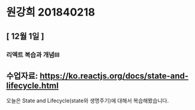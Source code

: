 # 원강희 201840218

## [ 12월 1일 ]
### 리엑트 복습과 개념III
## 수업자료: https://ko.reactjs.org/docs/state-and-lifecycle.html
오늘은 State and Lifecycle(state와 생명주기)에 대해서 복습해봤습니다.<br>





<!-- 
## [ 11월 24일 ]
### 리엑트 복습과 개념II
시작전에 github에 io베포하기 위해 npm run deploy 명령어를 입력했으나,<br>
![20211124_163809](https://user-images.githubusercontent.com/80237099/143195136-f1145d15-bf77-440d-9619-f59aa56210f9.png)<br>
위와 같은 오류가 나타나 package.json을 찾아본 결과<br>
![20211124_164009](https://user-images.githubusercontent.com/80237099/143195519-d44553f8-9138-4633-85a7-215cce11dc46.png)<br>
위 코드의 build코드를 bulid코드로 교체해서 베포에 성공했습니다.<br>

## 수업자료: https://ko.reactjs.org/docs/introducing-jsx.html
# JSX
JSX코드는 자바스크립트를 확장한 문법이며 리엑트"엘리먼트"를 생성합니다.<br>
처음 봤을때는 생소한 문자여서 크게 이해하기 힘들었지만, 자바스크립트의 확장문자<br>
여서 코딩을 따라하는데는 큰문제 없었습니다.<br>

## 코드 따라하기
>function formatName(user) {<br>
  return user.firstName + ' ' + user.lastName;<br>
<br>
}<br>
const user = {<br>
  firstName: 'Harper',<br>
  lastName: 'Perez',<br>
};<br>
<br>
const element = <,h1>Hello, {formatName(user)}!<,/h1>;<br>
<br>
ReactDOM.render(element, document.getElementById('root'));<br>
<br>

### 결과화면<br>
![222333](https://user-images.githubusercontent.com/80237099/143781875-375f1d79-ffcd-496d-8c5c-070958f64271.png)<br> -->







<!-- ## [ 11월 16일 ]
### 리엑트 복습과 개념
이번주는 리엑트 개념 암기와 간단한 코드 따라하기로 공부했습니다.<br>
학교PC위주로 코딩하다 github에 업로드한 markdown-editor 폴더의<br> 
React문의 실행을 시도 했으나, 집 PC에서 놓친게 있는지Failed to compile.<br> 
오류가 올라와 문제해결 위주로 찾아봤습니다.<br>
![123](https://user-images.githubusercontent.com/80237099/142908546-051d4dd8-3834-46f4-b151-102e15fb1fed.png)<br>
간단한 리엑트 오류<br>

<br>
>### React의 특징
1. 상호작용이 많은 UI개발에 적합하다.
2. 컴포넌트 로직은 JavaScript로 작성한다.
3. 캡슐화된 컴포넌트로 개발되어 재사용이 용이하다.
4. DOM과는 별개로 상태를 관리할 수 있다.
5. 기술 스택의 나머지 부분에는 관여하지 않는다.
6. 기존 코드와 별개로 개발이 가능하다.
7. React Native를 이용하면 모바일 앱도 만들 수 있다.<br>
<br>

# 따라한 코드
## App.js

// import logo from './logo.svg';<br>
// import './App.css';<br>
import React from '/App';<br>
<br>
class App extends React.Component {<br>
  constructor(props) {<br>
    super(props);<br>
<br>
    this.state = { isOpen: false };<br>
    this.toggleContainer = React.createRef();<br>
<br>
    this.onClickHandler = this.onClickHandler.bind(this);<br>
    this.onClickOutsideHandler = this.onClickOutsideHandler.bind(this);<br>
  }<br>
<br>
  componentDidMount() {<br>
    window.addEventListener('click', this.onClickOutsideHandler);<br>
  }<br>
<br>
  componentWillUnmount() {<br>
    window.removeEventListener('click', this.onClickOutsideHandler);<br>
  }<br>
<br>
  onClickHandler() {<br>
    this.setState(currentState => ({<br>
      isOpen: !currentState.isOpen<br>
    }));<br>
  }<br>
<br>
  onClickOutsideHandler(event) {<br>
    if (this.state.isOpen && !this.toggleContainer.current.contains(event.target)) {<br>
      this.setState({ isOpen: false });<br>
    }<br>
  }<br>
<br>
  render() {<br>
    return (<br>
      <.div ref={this.toggleContainer}><br>
        <.button onClick={this.onClickHandler}>Select an option<./button><br>
        {this.state.isOpen && (<br>
          <.ul><br>
            <.li>Option 1<./li><br>
            <.li>Option 2<./li><br>
            <.li>Option 3<./li><br>
          <./ul><br>
        )}<br>
      <./div><br>
    );<br>
  }<br>
}<br>
<br>
export default App;<br>

## test.js
<br>
class MarkdownEditor extends React.Component {<br>
  constructor(props) {<br>
    super(props);<br>
    this.md = new Remarkable();<br>
    this.handleChange = this.handleChange.bind(this);<br>
    this.state = { value: 'Hello, **world**!' };<br>
  }<br>
<br>
  handleChange(e) {<br>
    this.setState({ value: e.target.value });<br>
  }<br>
<br>
  getRawMarkup() {<br>
    return { __html: this.md.render(this.state.value) };<br>
  }<br>
<br>
  render() {<br>
    return (<br>
      <.div className="MarkdownEditor"><br>
        <.h3>Input<./h3><br>
        <.label htmlFor="markdown-content"><br>
          Enter some markdown<br>
        <./label><br>
        <.textarea<br>
          id="markdown-content"<br>
          onChange={this.handleChange}<br>
          defaultValue={this.state.value}<br>
        />
        <.h3>Output<./h3><br>
        <.div<br>
          className="content"<br>
          dangerouslySetInnerHTML={this.getRawMarkup()}<br>
        /><br>
      <./div><br>
    );<.br>
  }<br>
<br>
ReactDOM.render(<br>
  <.MarkdownEditor />,<br>
  document.getElementById('markdown-example')<br>
);<br>
<br>

> test.js : https://ko.reactjs.org/ <br>

<br>

### 집PC에서 일어난 markdown-editor/App.js의 문제는<br>복습을 위해 천천히 찾아보겠습니다. -->





<!-- ## [ 11월 10일 ]
=======



<!-- # 원강희 201840218

=======

## [ 11월 10일 ]
>>>>>>> c2c96cefa229edcf6ebac82aa99ef5a630e40046
### 영화앱 업로드
github에 업로드 하기위해 package.json터미널에서<br>
npm i gh-pages 입력후 "gh-pages": "^3.2.3" 추가<br>
그 후 "scripts"탭에서<br>

>"predeploy": "npm run bulid",<br>
"deploy": "gh-pages -d build"<br>

입력후 터미널에서 npm run deploy입력해봤습니다.<br>
Missing err가 올라와서 에러를 문제를 찾는데 다시 집중했습니다.<br>
<br>
그 외 github에 영화앱 업로드 하기 위해서 저번주 있었던 오류를<br>
인터넷을 찾아봐서 고쳐봤습니다. <br>
>import react from 'react';<br>
▽<br>
import React from 'react';<br>
<br>
componentDidMount<br>
▽<br>
componentDidMount<br>

위와 같은 자잘한 오류를 고치거나 수업중에 말씀하신대로<br>
>package-lock.json<br>
node_moudueles<br>

삭제후 npm imstall 그리고<br>

>genres: PropTypes.array(PropTypes.string).isRequired<br>
▽<br>
genres: PropTypes.arrayOf(PropTypes.string).isRequired,<br>

숱한 오류를 고친후<br>
![20211110_154343](https://user-images.githubusercontent.com/80237099/141063496-5e631595-bc65-4ecf-b30f-d63ba3b03bc2.png)<br>
![20211110_154412](https://user-images.githubusercontent.com/80237099/141063556-ec14125a-c6ec-4d37-9686-9d518a85a178.png)<br>
몇주만에 영화앱 진입에 성공했습니다. 감사합니다.

# 따라한 코드 
## package.json<br>

>{<br>
  "name": "movie_app_2020",<br>
  "version": "0.1.0",<br>
  "private": true,<br>
  "dependencies": {<br>
    "@testing-library/jest-dom": "^4.2.4",<br>
    "@testing-library/react": "^9.5.0",<br>
    "@testing-library/user-event": "^7.2.1",<br>
    "axios": "^0.19.2",<br>
    "gh-pages": "^3.2.3",<br>
    "prop-types": "^15.7.2",<br>
    "react": "^16.13.1",<br>
    "react-dom": "^16.13.1",<br>
    "react-router-dom": "^5.3.0",<br>
    "react-scripts": "3.4.1"<br>
  },<br>
  "scripts": {<br>
    "start": "react-scripts start",<br>
    "build": "react-scripts build",<br>
    "predeploy": "npm run bulid",<br>
    "deploy": "gh-pages -d build"<br>
  },<br>
  "eslintConfig": {<br>
    "extends": "react-app"<br>
  },<br>
  "browserslist": {<br>
    "production": [<br>
      ">0.2%",<br>
      "not dead",<br>
      "not op_mini all"<br>
    ],<br>
    "development": [<br>
      "last 1 chrome version",<br>
      "last 1 firefox version",<br>
      "last 1 safari version"<br>
    ]<br>
  },<br>
  "homepage": "https://WKH201840218.github.io/movie_app_2021"<br>
<<<<<<< HEAD
}<br> -->







<!-- ## [ 11월 03일 ]
### (영화앱)네비게이션 만들어 보기
이번주는 처음으로 네비게이션을 넣어 보았습니다.<br>
Navigation.js, Navigation.css추가후 실행 해보았으나,<br>
저번주와 마찬기지로 Failed to compile.되어서 해결 방한을 찾아봤으나<br>
실행을 실패했습니다.<br>

>./src/routes/About.js<br>
Module not found: Can't resolve './About.css'<br>
in 'C:\webcon\movie_app_2021\src\routes'<br>

위에 오류가 떠서 About.js나 CSS코드에 문제가 있나 싶어서<br>
코드를 따라 적어봤으나 같은 메세지가 올라와서<br>
package-lock.json,node-modules파일 제거후 <br>
>npm install -S react-router-dom

명령어를 입력해 보았으나, <br>
파일은 찾을 수 없다는 오류가 올라와서 <br>
수업 영상 다시보면서 오류문제를 찾아보려고 합니다.<br>

## 실습
Navigation.js'react-router-dom'코드를 넣어봤으며 { Link }<br>
Navigation.js 안에 HashRouter코드를 추가해 보았습니다.

routes폴더 안에 Detail.js작성후 console에서<br> 
history을 출력 시도를 해보았습니다.

# 따라한 코드 
## Navigation.js<br>

>import React from 'react'<br>
import { Link }  from 'react-router-dom'<br>
import './Navigation.css'<br>
<br>
function Navigation() {<br>
    return(<br>
        <.div><br>
        <.Link to='/'>Home<./Link><br>
        <.Link to='/about'>About<./Link><br>
        <./div><br>
    )<br>
}<br>
<br>
export default Navigation


## Detail.js<br>

>import react from "react";<br>
<br>
class Detail extends react.Component{<br>
    ComponentDidMount() {<br>
        const { location, history } =this.props<br>
        if ( location.state === undefined ) {<br>
            history.push('/')<br>
        }<br>
    }<br>
    render() {<br>
        const { location } = this.props<br>
        if (location.state) {<br>
          return(<br>
               <.span>{location.state.title}<./span><br>
               )<br>
        } else {<br>
          return null<br>
        }<br>
      }<br>
    }<br>
<br>
export default Detail;<br>






 -->




<!-- # 원강희 201840218
 ## [ 10월 27일 ]







 <!-- ## [ 10월 27일 ]
 
 교수님 모든 주 MD파일은 차 주 MD파일 작성시 주석처리 해놓아서<br>
 코드 하단에 날짜 별로 작성되어있습니다. 늦게 말씀드려서 죄송합니다.<br>
 9월 15일, 9월 29일 작성은 둘다 과거 둘다 13일로 되어있어서 <br>
 각각 날짜에 맞게 변경했습니다.<br>

 이번주는 영화앱에 Home.css와 Movie.css를 추가해보았습니다.<br>
 코드에 각각 CSS를 수업때 보여주셨던github.EasysIT에서 CSS를 복사해가지고<br>
 CSS자체에는 문제가 없었지만, App.js컴플리트를 실패해서 적용된 걸 확인하는데<br>
 어려움이 있었습니다.<br>
 ![fail](https://user-images.githubusercontent.com/80237099/139593085-718ece2a-e815-44d8-9cf6-8f882fda090e.png)<br>
 수업시간에 했던 코드가 실행안되나 싶었지만, 초기 코드도 실행이 안되기에<br>
 10월 30일 토요일까지는 css적용된 걸 확인못했습니다. 다음주 수업전까지 천천히<br>
 원인을 찾아볼까 합니다.<br>

 # 따라한 코드 
## App.js<br>
 import "./App.css"<br>
 import { HashRouter, Route } from 'react-router-dom'<br>
 import About from './routes/About'<br>
 import Home from './routes/Home'<br>
<br>
 function App() {<br>
    return (<br>
        <.HashRouter><br>
            <.Route path='/' exact={true} component={Home}><br>
            <.h1>Home<./h1><br>
            <./Route><br>
            <.Route path='/about' component={About}><br>
            <.h1>About<./h1><br>
            <./Route><br>
        <./HashRouter><br>
    )<br>
}<br>
<br>
export default App<br>

## Movie.js
import PropTypes from 'prop-types'<br>
import "./Movie.css"<br>
<br>
function Movie({title, year, summary, poster, genres}) {<br>
    return (<br>
        <.div className='movie'><br>
        <.img src={poster} alt={title} title={title} /><br>
        <.div className='movie-data'><br>
            <.h3 className='movie-title'>{title}<./h3><br>
            <.h5 className='movie-year'>{year}<./h5><br>
            <.ul className='movie-genres'><br>
                {<br>
                    genres.map((genre, index) =>{<br>
                        return(<br>
                            <.li key={index} className='movie-genre'>{genre}<./li><br>
                        )<br>
                    })<br>
                }<br>
            <./ul><br>
            <.p className='movie-summary'>{summary.slice(0, 180)}<./p><br>
        <./div><br>
        <./div><br>
    )<br>
}<br>
<br>
Movie.PropTypes = {
    id: PropTypes.number.isRequired,
    year: PropTypes.string.isRequired,
    title: PropTypes.string.isRequired,
    summary: PropTypes.string.isRequired,
    poster: PropTypes.string.isRequired,
    genres: PropTypes.array(PropTypes.string).isRequired
}
<br>
export default Movie<br>

## About.js
import './About.css'<br>
function About() {<br>
    return (<br>
        <.span className='about__container'><br>
            <.h1>Hello About!<./h1><br>
        <./span><br>
    )<br>
}<br>
<<<<<<< HEAD

 -->


 
 
 
 
 <!-- ## [ 10월 13일 ]

 오늘은 영화앱에 Movie.js까지 추가해 보았습니다.<br>

컴플리트 실패했다는 오류가 있어서 영상보고 다시 따해보았으며,<br>
js에 class를 넣는게 html코딩 하는 느낌이 있어서 친숙한 느낌이 있었습니다.<br>

![js1](https://user-images.githubusercontent.com/80237099/138008248-a0106abf-8609-4ef9-ae2d-461b1d06a9cd.png)<br>
className부분 이해하기 위해 다시 영상보며 시간을 들였으며,<br>
![js2](https://user-images.githubusercontent.com/80237099/138008252-095ef76e-c83c-4de0-a69d-865c78f4fa89.png)<br>
App.js또한 영상자료와 같이 수정했습니다.

npm start후 저의 코딩실력 부족으로 오류 코드가 자주떠서 여러 시험을 해볼 수 있었습니다.<br>

# 따라한 코드 
## App.js
<br>

import React from "react"<br>
import axios from "axios"<br>
import Movie from "./Movie"<br>
import "./App.css"<br>

class App extends React.Component {<br>
    state = {<br>
        isLoading:true, <br>
        movies: []<br>
    }

    getMovies = async () => {
        const {
            data: {
                data: {movies}
            }
        }
        // const movies
         = await axios.get('https://yts-proxy.now.sh/list_movies.json?sort_by=rating')
         console.log(movies);
         this.setState({movies, isLoading: false});
    }

    ComponentDidMount() {
        this.getMovies()
    }
    render() {
        const { isLoading, movies } = this.state
        return(
            <section className='container'>
                {isLoading ? (
                    <div className='loader'>
                        <span className='loader-text'>Loading...</span>
                    </div>
                ) : (
                    <div className='movies'>
                        {
                            movies.map((movie) => {
                                console.log(movie);
                                return (
                                <Movie
                                key = {movie.id}
                                id = {movie.id}
                                year = {movie.year}
                                title = {movie.title}
                                summary = {movie.summary}
                                poster = {movie.medium_cover_image}
                                genres = {movie.genres}
                                 />
                                ) }) }
                    </div>
                )
                }
            </section>
        )
    }
}

export default App<br>
<br>


## Movie.js
<br>

import PropTypes from 'prop-types'<br>
import "./Movie.css"<br>
<br>
function Movie({title, year, summary, poster, genres}) {<br>
    return (<br>
        <.div className='movie'><br>
        <.img src={poster} alt={title} title={title} /><br>
        <.div className='movie-data'><br>
            <.h3 className='movie-title'>{title}<./h3><br>
            <.h3 className='movie-year'>{year}<./h3><br>
            <.p className='movie-summary'>{summary}<./p><br>
        <./div><br>
        <./div><br>
    )<br>
}<br>
<br>
Movie.PropTypes = {<br>
    id: PropTypes.number.isRequired,<br>
    year: PropTypes.string.isRequired,<br>
    title: PropTypes.string.isRequired,<br>
    summary: PropTypes.string.isRequired,<br>
    poster: PropTypes.string.isRequired,<br>
    genres: PropTypes.array(PropTypes.string).isRequired<br>
}<br>
<br>
export default Movie -->




<!-- ## [ 10월 6일 ]
교수님 저번주 날짜를 착각해서 9월 13일로 잘못올렸습니다.<br>
날짜 수정했습니다. 죄송합니다.<br>

axios install확인 해보았고 큰 문제는 없었습니다.<br>
![10091](https://user-images.githubusercontent.com/80237099/136626188-f05456b7-b6c7-4169-b97f-9bb8ed6f76c2.png)<br>
![10092](https://user-images.githubusercontent.com/80237099/136626192-74915254-ed5e-4eb6-bb68-da3043d7e080.png)<br>

인스톨 과정과 결과를 확인해보았고<br>
json파일에 있는 것을 확인후 영화 코드를 따라 적었습니다.<br>
React 코드나 axios 코드에 문제가 없는 것을 확인했는데 Failed to compile.<br>
오류가 지속적으로 나타나 무엇이 문제인가 찾아봤더니 ComponentDidMount의 앞에<br>
대문자가 소문자로 잘못적어서 작은 고생을 했지만, 코드 완성후 결과까지 도출했습니다.<br>
![10093](https://user-images.githubusercontent.com/80237099/136626193-148e564d-e423-43df-ad0e-26d58d2341ca.png)<br>

# 따라한 코드 
## App.js
<br>
import React from "react"
import axios from "axios"

class App extends React.Component {
    state = {
        isLoading:true, 
        movies: []
    }

    getMovies = async () => {
        const {
            data: {
                data: {movies}
            }
        }
        // const movies
         = await axios.get('https://yts-proxy.now.sh/list_movies.json')
        console.log(movies);
    }

    ComponentDidMount() {
        this.getMovies()
    }
    render() {
        const { isLoading } = this.state
        return(
            <div>
                {isLoading ? 'Loading...' : '영화 데이터 출력'}
            </div>
        )
    }
}
export default App -->





<!-- ## [ 9월 29일 ]
4주차 수업에 대해서 복습해봤습니다.<br>
이번 복습은 npm add와 Minus에 대해 복습해봤습니다.<br>
npm 부분에 숙련도가 부족해서 약간의 오류가 있긴 했지만 조금씩 보완해가는 중입니다.<br>

![1001자료](https://user-images.githubusercontent.com/80237099/135497471-b6c8672c-c762-4486-b5ea-c1fc94f09620.png)<br>
npm 복습 코드이며 코드나 npm에 문제가 있나 싶어서 수업에 쓰던<br>
![10013](https://user-images.githubusercontent.com/80237099/135502236-b77e07ee-c699-496a-82f3-e70b37bcb98c.png)<br>
hello코딩으로 간단히 체크 해보았고 npm쪽에는 문제는 없었습니다.<br>

### 타이밍 도중 TypeError가 뜨는일이있어서 코딩 연습을 해야겠다는 생각이 들었습니다.<br>
### 지속적으로 오류를 고쳐나가며 복습하겠습니다. 

# 따라한 코드 
## App.js
import React, {Component} from "react"<br>
<br>
class App extends Component {<br>
  constructor(props){<br>
    super(props)<br>
    console.log('constructor')<br>
  }<br>
<br>
  ComponentDidMount() {<br>
    console.log('componentDidMount')<br>
  }<br>
<br>
  ComponentDidupdate() {<br>
    console.log('componentDidUpdat')<br>
  }<br>
  state = {<br>
    count: 0<br>
  }<br>
<br>
  add = () => {<br>
    this.state.count = 1<br>
  }<br>
<br>
  minus = () => {<br>
    this.state.count = -1<br>
  }<br>
<br>
  render() {<br>
    return (<br>
      <.div><br>
      <.h1>Rhe number is: {this/this.state.count}<./h1><br>
      <.button onClick={this.add}>Add<./button><br>
      <.button onClick={this.minus}>Minus</.button><br>
      <./div><br>
    )<br>
  } <br>
}<br>
<br>
export default App<br>

### MD파일을 작성할때 코딩을 넣으면 인식해버려서 앞에 . 표시를 넣었습니다. --> 






<!-- ## [ 9월 15일 ]
3주차 수업은 리엑트 기초개념에 대해 공부해봤습니다.<br>
기본적으로 교수님 수업 코드를 따라적어서 비슷한 키워드로 정했습니다..<br>
![3주차 2](https://user-images.githubusercontent.com/80237099/133769788-400be050-1dcd-4dd6-9ca9-8cb5781576f7.png)<br>
![3주자 3](https://user-images.githubusercontent.com/80237099/133769980-e8d3f42b-0754-4291-aa50-387f407676a4.png)<br>
간단한 코드를 따라 결과를 도출해봤습니다.<br>
약간의 오류는 있었지만 npm쪽 경험이 부족해서 일어난 문제였고 현재는 해결했습니다.<br>
# 따라한 코드 
## App.js

>const foodLik = [<br>
  {<br>
    name: "food",<br>
    image: "https://www.google.com/url?sa=i&url=https%3A%2F%2Fwww.everydayhealth.com%2Fdiet-nutrition%2Ftop-10-worst-foods-you-should-give-up%2F&psig=AOvVaw2yWirAkesPu-l2xA2eb2tC&ust=1631770839044000&source=images&cd=vfe&ved=0CAkQjhxqFwoTCMizopyigPMCFQAAAAAdAAAAABAD"<br>
  }<br>
]<br>
function App() {<br>
  return (<br>
    <.div><br>
      <.h1>Hello<./h1><br>
      <.Food fav="kimchi"/><br>
      <.potato bar="you" /><br>
    <./div><br>
  );<br>
} <br>
function Food(foo) {<br>
  const {fav} = foo<br>
  return <.h1>I libke {fav}<./h1><br>
    }<br>
export default App;<br>

## index.js

>import ReactDOM from 'react-dom';<br>
import App from './App';<br>
<br>
ReactDOM.render(<.App />, document.getElementById('root'))<br>

### MD파일을 작성할때 코딩을 넣으면 인식해버려서 앞에 . 표시를 넣었습니다. -->





<!-- ## [ 9월 08일 ] 
2주차 수업은 약간 생소한 내용도 있어서 간단히 프로그램 따라해보고 복습하는 식으로 진행했습니다.<br>
![123456](https://user-images.githubusercontent.com/80237099/132681792-058cbca0-3d45-44bb-bf4e-3b12d0b16402.png)<br>
실행결과도 따라해보고<br>
![1234(2)](https://user-images.githubusercontent.com/80237099/132681498-1914137d-5001-4b20-93df-fbc4cfe73d4c.png)<br>
생소한 결과도 받아봤습니다.

파일을 다운받는데 약간의 트러블은 있었지만 이번 학기에는 시간내에 파일 받는데에 성공하고 수업을 따라 갈 수 있어서 많이 볼 수 있었습니다.<br>
<br>

# 따라한 코드
## App.js
>function App() {<br>
  return (
    <div >
      Hello React
    </div >
  );
} <br>
export default App;

## index.js
>import ReactDOM from 'react-dom';<br>
import App from './App';<br>
ReactDOM.render(<
App />, document.getElementById('root'))
<br>
<br>

[ 9월 01일 ]
1주차에는 개발환경과 복습 간단한 복습위주로 진행했습니다.<br>
크게 공부라 할건 없지만 <br>
![123](https://user-images.githubusercontent.com/80237099/132678447-5c18d3ce-b9ac-4fbf-a3ad-0db2988ff031.png)<br>
과거에 했던 
js2021-5파일 이미지 자료들을 잠시보고 VS코드 연습만 짧게 했습니다.

github 모든 파일을 푸쉬하는게 좋은건지 몰라서 일단 코드만 복사해서 md파일에 푸쉬하겠습니다. -->

<!-- ## [ #월 ##일 ] -->
<!-- 학습내용 -->